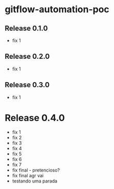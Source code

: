 # gitflow-automation-poc

## Release 0.1.0
- fix 1

## Release 0.2.0
- fix 1

## Release 0.3.0
- fix 1

# Release 0.4.0
- fix 1
- fix 2
- fix 3
- fix 4
- fix 5
- fix 6
- fix 7
- fix final - pretencioso?
- fix final agr vai
- testando uma parada